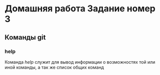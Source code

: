 # Домашняя работа Задание номер 3

## Команды git

### help

Команда _help_ служит для вывод информации о возможностях той или иной команды, а так же список общих команд


